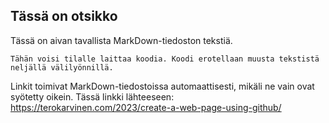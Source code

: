 ## Tässä on otsikko

Tässä on aivan tavallista MarkDown-tiedoston tekstiä.

    Tähän voisi tilalle laittaa koodia. Koodi erotellaan muusta tekstistä neljällä välilyönnillä.

Linkit toimivat MarkDown-tiedostoissa automaattisesti, mikäli ne vain ovat syötetty oikein. Tässä linkki lähteeseen: https://terokarvinen.com/2023/create-a-web-page-using-github/
